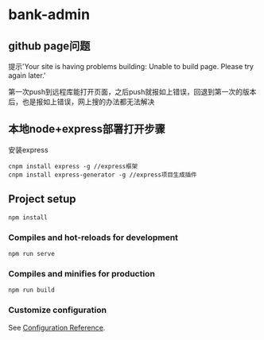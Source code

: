 # bank-admin

## github page问题
提示'Your site is having problems building: Unable to build page. Please try again later.'

第一次push到远程库能打开页面，之后push就报如上错误，回退到第一次的版本后，也是报如上错误，网上搜的办法都无法解决

## 本地node+express部署打开步骤
安装express
```
cnpm install express -g //express框架
cnpm install express-generator -g //express项目生成插件
``` 


## Project setup
```
npm install
```

### Compiles and hot-reloads for development
```
npm run serve
```

### Compiles and minifies for production
```
npm run build
```

### Customize configuration
See [Configuration Reference](https://cli.vuejs.org/config/).
